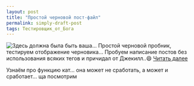 ```yaml
---
layout: post
title: "Простой черновой пост-файл"
permalink: simply-draft-post
tags: Тестировщик_от_Бога
---
```


![Здесь должна была быть ваша...](https://whitepingvin.github.io/blog/img/img_post/operaziya_bl.jpg)
Простой черновой пробник, тестируем отображение черновика...
Пробуем написание постов без использования всяких тегов и причидал от Джекилл..:smile:
<a class="read__more" href="https://whitepingvin.github.io/blog/simply-draft-post#read">Читать далее</a>

<div id="read"></div>
Узнаём про функцию кат... она может не сработать, а может и сработает... ща посмотрим
